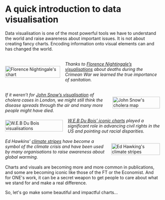 # A quick introduction to data visualisation


Data visualisation is one of the most powerful tools we have to understand 
the world and raise awareness about important issues. It is not about creating
fancy charts. Encoding information onto visual elements can and has changed the world.


<div class="example_section">
    <div style="display: flex; flex-direction: row; gap: 1rem; align-items: center; justify-content: center; margin: 2rem 0;">
        <img src="/assets/florence_nightingale.jpg" alt="Florence Nightingale's chart" style="width: 100%; max-width: 400px; margin: 0 auto; display: block;">
        <i>Thanks to 
            <a href = "https://www.scientificamerican.com/article/how-florence-nightingale-changed-data-visualization-forever/" target = "_blank">Florence Nightingale’s visualisations</a> about deaths during the Crimean War we learned the true importance of sanitation.
        </i>
    </div>
    <div style="display: flex; flex-direction: row; gap: 1rem; align-items: center; justify-content: center; margin: 1rem 0;">
        <i>If it weren’t for <a href = "https://www.theguardian.com/news/datablog/2013/mar/15/john-snow-cholera-map" target="_blank">John Snow’s visualisation</a> of cholera cases in London, we might still think the disease spreads through the air and many more people might have died.</i>
        <img src="/assets/john_snow.png" alt="John Snow's cholera map" style="width: 100%; max-width: 400px; margin: 0 auto; display: block; ">
    </div>
    <div style="display: flex; flex-direction: row; gap: 1rem; align-items: center; justify-content: center; margin: 1rem 0;">
    <img src="/assets/du_bois.png" alt="W.E.B Du Bois visualisations" style="width: 100%; max-width: 400px; margin: 0 auto; display: block;">
    <i><a href = "https://www.smithsonianmag.com/history/first-time-together-and-color-book-displays-web-du-bois-visionary-infographics-180970826/" target="_blank">W.E.B Du Bois’ iconic charts</a> played a significant role in advancing civil rights in the US and pointing out racial disparities.</i>
    </div>
    <div style="display: flex; flex-direction: row; gap: 1rem; align-items: center; justify-content: center; margin: 1rem 0;">
    <i>Ed Hawkins’ <a href="https://showyourstripes.info/" target="_blank">climate stripes</a> have become a symbol of the climate crisis and have been used by many organisations to raise awareness about global warming.</i>
    <img src="/assets/climate_stripes.jpg" alt="Ed Hawking's climate stripes" style="width: 100%; max-height: 200px; margin: 0 auto; display: block;">
    </div>
</div>

Charts and visuals are becoming more and more common in publications, and some are becoming iconic like those of the FT or the Economist. And for ONE's work, it can be a secret weapon to get people to care about what we stand for and make a real difference.

So, let's go make some beautiful and impactful charts…